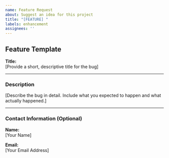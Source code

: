 ```yaml
---
name: Feature Request
about: Suggest an idea for this project
title: "[FEATURE] "
labels: enhancement
assignees: ''
---
```


## Feature Template

**Title:**  
[Provide a short, descriptive title for the bug]

---

### Description

[Describe the bug in detail. Include what you expected to happen and what actually happened.]

---

### Contact Information (Optional)

**Name:**  
[Your Name]

**Email:**  
[Your Email Address]
